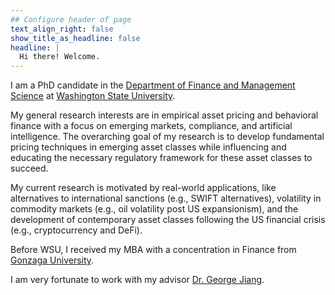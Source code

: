 ```yaml
---
## Configure header of page
text_align_right: false
show_title_as_headline: false
headline: |
  Hi there! Welcome.
---
```


<!-- this is a subheadline -->
I am a PhD candidate in the [Department of Finance and Management Science](https://business.wsu.edu/departments/finance-management-science/) at [Washington State University](https://wsu.edu/).

My general research interests are in empirical asset pricing and behavioral finance with a focus on emerging markets, compliance, and artificial intelligence.  The overarching goal of my research is to develop fundamental pricing techniques in emerging asset classes while influencing and educating the necessary regulatory framework for these asset classes to succeed.    

My current research is motivated by real-world applications, like alternatives to international sanctions (e.g., SWIFT alternatives), volatility in commodity markets (e.g., oil volatility post US expansionism), and the development of contemporary asset classes following the US financial crisis (e.g., cryptocurrency and DeFi).

Before WSU, I received my MBA with a concentration in Finance from [Gonzaga University](https://www.gonzaga.edu/school-of-business-administration).

I am very fortunate to work with my advisor [Dr. George Jiang](https://directory.business.wsu.edu/Directory/Profile/george.jiang/).
